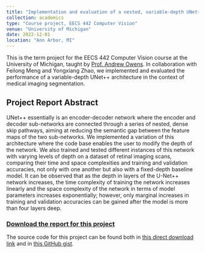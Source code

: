 ```yaml
---
title: "Implementation and evaluation of a nested, variable-depth UNet++ model architecture for medical imaging segmentation"
collection: academics
type: "Course project, EECS 442 Computer Vision"
venue: "University of Michigan"
date: 2022-12-01
location: "Ann Arbor, MI"
---
```


This is the term project for the EECS 442 Computer Vision course at the University of Michigan, taught by [Prof. Andrew Owens](https://andrewowens.com).
In collaboration with Feilong Meng and Yongxiang Zhao, we implemented and evaluated the performance of a variable-depth UNet++ architecture in the context of medical imaging segmentation.

## Project Report Abstract

UNet++ essentially is an encoder-decoder network where the encoder and decoder sub-networks are connected through a series of nested, dense skip pathways, aiming at reducing the semantic gap between the feature maps of the two sub-networks.
We implemented a variation of this architecture where the code base enables the user to modify the depth of the network.
We also trained and tested different instances of this network with varying levels of depth on a dataset of retinal imaging scans, comparing their time and space complexities and training and validation accuracies, not only with one another but also with a fixed-depth baseline model.
It can be observed that as the depth in layers of the U-Net++ network increases, the time complexity of training the network increases linearly and the space complexity of the network in terms of model parameters increases exponentially; however, only marginal increases in training and validation accuracies can be gained after the model is more than four layers deep.

### [Download the report for this project](http://www-personal.umich.edu/~peijli/files/EECS_442_Final_Project.pdf)

The source code for this project can be found both in [this direct download link](http://www-personal.umich.edu/~peijli/files/unet++.ipynb) and in [this GitHub gist](https://gist.github.com/pl-mich/8fe347681e1150b8484986afc5757962).
